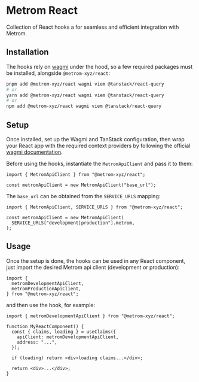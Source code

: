 # Metrom React

Collection of React hooks a for seamless and efficient integration with Metrom.

## Installation

The hooks rely on [wagmi](https://wagmi.sh/react/installation#installation)
under the hood, so a few required packages must be installed, alongside
`@metrom-xyz/react`:

```bash
pnpm add @metrom-xyz/react wagmi viem @tanstack/react-query
# or
yarn add @metrom-xyz/react wagmi viem @tanstack/react-query
# or
npm add @metrom-xyz/react wagmi viem @tanstack/react-query
```

## Setup

Once installed, set up the Wagmi and TanStack configuration, then wrap your
React app with the required context providers by following the official
[wagmi documentation](https://wagmi.sh/react/getting-started#manual-installation).

Before using the hooks, instantiate the `MetromApiClient` and pass it to them:

```tsx
import { MetromApiClient } from "@metrom-xyz/react";

const metromApiClient = new MetromApiClient("base_url");
```

The `base_url` can be obtained from the `SERVICE_URLS` mapping:

```tsx
import { MetromApiClient, SERVICE_URLS } from "@metrom-xyz/react";

const metromApiClient = new MetromApiClient(
  SERVICE_URLS["development|production"].metrom,
);
```

## Usage

Once the setup is done, the hooks can be used in any React component, just
import the desired Metrom api client (development or production):

```tsx
import {
  metromDevelopmentApiClient,
  metromProductionApiClient,
} from "@metrom-xyz/react";
```

and then use the hook, for example:

```tsx
import { metromDevelopmentApiClient } from "@metrom-xyz/react";

function MyReactComponent() {
  const { claims, loading } = useClaims({
    apiClient: metromDevelopmentApiClient,
    address: "...",
  });

  if (loading) return <div>loading claims...</div>;

  return <div>...</div>;
}
```
